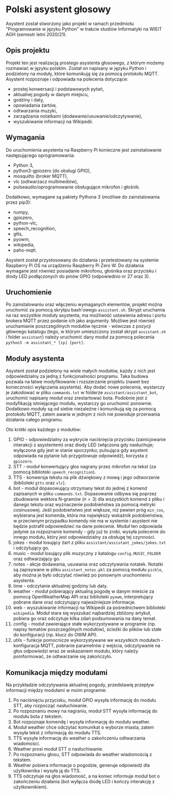 # Polski asystent głosowy

Asystent został stworzony jako projekt w ramach przedmiotu "Programowanie w języku Python" w trakcie studiów Informatyki na WIEiT AGH (semestr letni 2020/21).

## Opis projektu

Projekt ten jest realizacją prostego asystenta głosowego, z którym możemy rozmawiać w języku polskim. Został on napisany w języku Python i podzielony na moduły, które komunikują się za pomocą protokołu MQTT. Asystent rozpoznaje i odpowiada na polecenia dotyczące:

- prostej konwersacji i podstawowych pytań,
- aktualnej pogody w danym miejscu,
- godziny i daty,
- opowiadania żartów,
- odtwarzania muzyki,
- zarządzania notatkami (dodawanie/usuwanie/odczytywanie),
- wyszukiwanie informacji na Wikipedii.

## Wymagania

Do uruchomienia asystenta na Raspberry Pi konieczne jest zainstalowanie następującego oprogramowania:

- Python 3,
- python3-gpiozero (do obsługi GPIO),
- mosquitto (broker MQTT),
- vlc (odtwarzacz multimediów),
- pulseaudio/oprogramowanie obsługujące mikrofon i głośnik.

Dodatkowo, wymagane są pakiety Pythona 3 (możliwe do zainstalowania przez pip3):

- numpy,
- gpiozero,
- python-vlc,
- speech_recognition,
- gtts,
- pyowm,
- wikipedia,
- paho-mqtt.

Asystent został przystosowany do działania i przetestowany na systemie Raspberry Pi OS na urządzeniu Raspberry Pi Zero W. Do działania wymagane jest również posiadanie mikrofonu, głośnika oraz przycisku i diody LED podłączonych do pinów GPIO (odpowiednio nr 27 oraz 3).

## Uruchomienie

Po zainstalowaniu oraz włączeniu wymaganych elementów, projekt można uruchomić za pomocą skrytpu bash'owego `assistant.sh`. Skrypt uruchamia na raz wszystkie moduły asystenta, ma możliwość ustawienia adresu i portu brokera MQTT przez podanie ich jako argumenty. Możliwe jest również uruchamianie poszczególnych modułów ręcznie - wówczas z pozycji głównego katalogu (tego, w którym umieszczony został skrypt `assistant.sh` i folder `assistant`) należy uruchomić dany moduł za pomocą polecenia `python3 -m assistant_* [ip] [port]`.

## Moduły asystenta

Asystent został podzielony na wiele małych modułów, każdy z nich jest odpowiedzialny za jedną z funkcjonalności programu. Taka budowa pozwala na łatwe modyfikowanie i rozszerzanie projektu (nawet bez konieczności wyłączania asystenta). Aby dodać nowe polecenia, wystarczy je zakodować w pliku `commands.txt` w folderze `assistant/assistant_bot`, uruchomić napisany moduł oraz zrestartować bota. Podobnie jest z modyfikacją istniejącego modułu, wystarczy go uruchomić ponownie. Dodatkowo moduły są od siebie niezależne i komunikują się za pomocą protokołu MQTT, zatem awaria w jednym z nich nie powoduje przerwania działania całego programu.

Oto krótki opis każdego z modułów:
1. GPIO - odpowiedzialny za wykrycie naciśnięcia przycisku (zainicjowanie interakcji z asystentem) oraz diody LED (włączona gdy nasłuchuje; wyłączona gdy jest w stanie spoczynku; pulsująca gdy asystent odpowiada na pytanie lub przygotowuje odpowiedź), korzysta z `gpiozero`.
2. STT - moduł konwertujący głos nagrany przez mikrofon na tekst (za pomocą biblioteki `speech_recognition`).
3. TTS - konwersja tekstu na plik dźwiękowy z mową i jego odtworzenie (biblioteki `gtts` oraz `vlc`).
4. bot - moduł dopasowujący otrzymany tekst do jednej z komend zapisanych w pliku `commands.txt`. Dopasowanie odbywa się poprzez zbudowanie wektora N-gramów $(n = 3)$ dla wszystkich komend z pliku i danego tekstu oraz wyznaczenie podobieństwa za pomocą metryki cosinusowej. Jeśli podobieństwo jest większe, niż pewien próg `min_cos`, wybierana jest komenda, która ma największy wskaźnik podobieństwa; w przeciwnym przypadku komendy nie ma w systemie i asystent nie będzie potrafił odpowiedzieć na dane polecenie. Moduł ten odpowiada jedynie za rozpoznanie komendy - gdy już to zrobi, wysyła polecenie do innego modułu, który jest odpowiedzialny za obsługę tej czynności.
5. jokes - moduł losujący żart z pliku `assistant/assistant_jokes/jokes.txt` i odczytujący go.
6. music - moduł losujący plik muzyczny z katalogu `config.MUSIC_FOLDER` oraz odtwarzający go.
7. notes - akcje dodawania, usuwania oraz odczytywania notatek. Notatki są zapisywane w pliku `assistant_notes.pkl` za pomocą modułu `pickle`, aby można je było odczytać również po ponownym uruchomieniu asystenta.
8. time - odczytanie aktualnej godziny lub daty.
9. weather - moduł pobierający aktualną pogodę w danym mieście za pomocą OpenWeatherMap API oraz biblioteki `pyowm`, interpretujący pobrane dane oraz odczytujący najważniejsze informacje. 
10. web - wyszukiwanie informacji na Wikipedii za pośrednictwem biblioteki `wikipedia`. Moduł stara się wyszukać najbardziej zbliżony artykuł, pobiera go oraz odczytuje kilka zdań podsumowania na dany temat.
11. config - moduł zawierające stałe wykorzystywane w programie (np. napisy tematów poszczególnych modułów), ścieżki do plików lub stałe do konfiguracji (np. klucz do OWM API).
12. utils - funkcje pomocnicze wykorzystywane we wszystkich modułach - konfiguracja MQTT, pobranie parametrów z wejścia, odczytywanie na głos odpowiedzi wraz ze wskazaniem modułu, który należy poinformować, że odtwarzanie się zakończyło.

## Komunikacja między modułami

Na przykładzie odczytywania aktualnej pogody, przedstawię przepływ informacji między modułami w moim programie:

1. Po naciśnięciu przycisku, moduł GPIO wysyła informację do modułu STT, aby rozpocząć nasłuchiwanie.
2. Po rozpoznaniu mowy na nagraniu, moduł STT wysyła informację do modułu bota z tekstem.
3. Bot rozpoznaje komendę i wysyła informację do modułu weather.
4. Moduł weather chce odczytać komunikat o wyborze miasta, zatem wysyła tekst z informacją do modułu TTS.
5. TTS wysyła informację do weather o zakończeniu odtwarzania wiadomości.
6. Weather prosi moduł STT o nasłuchiwanie.
7. Po rozpoznaniu głosu, STT odpowiada do weather wiadomością z tekstem.
8. Weather pobiera informacje o pogodzie, generuje odpowiedź dla użytkownika i wysyła ją do TTS.
9. TTS odczytuje na głos wiadomość, a na koniec informuje moduł bot o zakończeniu działania (bot wyłącza diodę LED i kończy interakcję z użytkownikiem).

